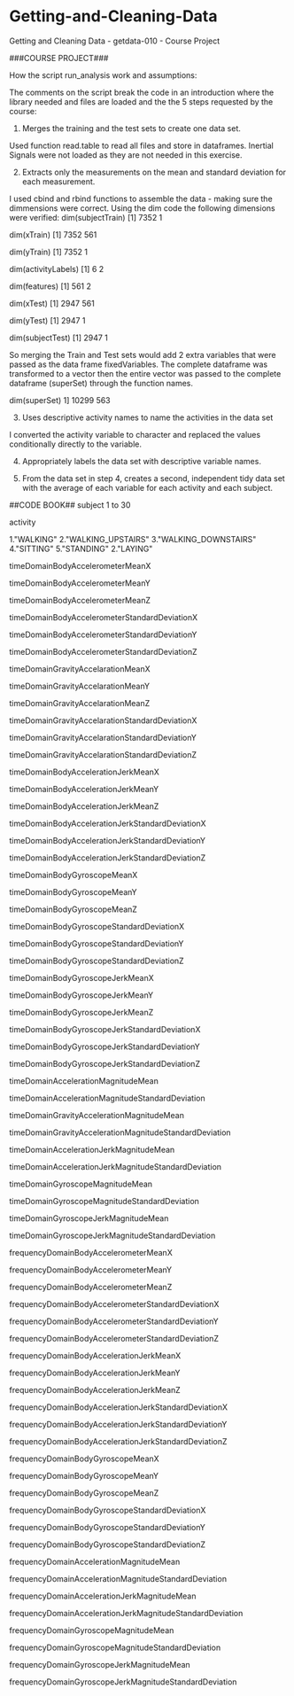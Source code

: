 # Getting-and-Cleaning-Data
Getting and Cleaning Data - getdata-010 - Course Project

###COURSE PROJECT###

How the script run_analysis work and assumptions:

The comments on the script break the code in an introduction where the library needed and files are loaded and the the 5 steps requested by the course:

1. Merges the training and the test sets to create one data set.

Used function read.table to read all files and store in dataframes. Inertial Signals were not loaded as they are not needed in this exercise.

2. Extracts only the measurements on the mean and standard deviation for each measurement. 

I used cbind and rbind functions to assemble the data - making sure the dimmensions were correct. Using the dim code the following dimensions were verified:
dim(subjectTrain)
[1] 7352    1

dim(xTrain)
[1] 7352  561

dim(yTrain)
[1] 7352    1

dim(activityLabels)
[1] 6 2

dim(features)
[1] 561   2

dim(xTest)
[1] 2947  561

dim(yTest)
[1] 2947    1

dim(subjectTest)
[1] 2947    1

So merging the Train and Test sets would add 2 extra variables that were passed as the data frame fixedVariables. The complete dataframe was transformed to a vector then the entire vector was passed to the complete dataframe (superSet) through the function names.

dim(superSet)
1]  10299   563

3. Uses descriptive activity names to name the activities in the data set

I converted the activity variable to character and replaced the values conditionally directly to the variable. 


4. Appropriately labels the data set with descriptive variable names. 

5. From the data set in step 4, creates a second, independent tidy data set with the average of each variable for each activity and each subject.

##CODE BOOK##
subject
1 to 30

activity

1."WALKING"
2."WALKING_UPSTAIRS"
3."WALKING_DOWNSTAIRS"
4."SITTING"
5."STANDING"
2."LAYING"






timeDomainBodyAccelerometerMeanX

timeDomainBodyAccelerometerMeanY

timeDomainBodyAccelerometerMeanZ

timeDomainBodyAccelerometerStandardDeviationX

timeDomainBodyAccelerometerStandardDeviationY

timeDomainBodyAccelerometerStandardDeviationZ

timeDomainGravityAccelarationMeanX

timeDomainGravityAccelarationMeanY

timeDomainGravityAccelarationMeanZ

timeDomainGravityAccelarationStandardDeviationX

timeDomainGravityAccelarationStandardDeviationY

timeDomainGravityAccelarationStandardDeviationZ

timeDomainBodyAccelerationJerkMeanX

timeDomainBodyAccelerationJerkMeanY

timeDomainBodyAccelerationJerkMeanZ

timeDomainBodyAccelerationJerkStandardDeviationX

timeDomainBodyAccelerationJerkStandardDeviationY

timeDomainBodyAccelerationJerkStandardDeviationZ

timeDomainBodyGyroscopeMeanX

timeDomainBodyGyroscopeMeanY

timeDomainBodyGyroscopeMeanZ

timeDomainBodyGyroscopeStandardDeviationX

timeDomainBodyGyroscopeStandardDeviationY

timeDomainBodyGyroscopeStandardDeviationZ

timeDomainBodyGyroscopeJerkMeanX

timeDomainBodyGyroscopeJerkMeanY

timeDomainBodyGyroscopeJerkMeanZ

timeDomainBodyGyroscopeJerkStandardDeviationX

timeDomainBodyGyroscopeJerkStandardDeviationY

timeDomainBodyGyroscopeJerkStandardDeviationZ

timeDomainAccelerationMagnitudeMean

timeDomainAccelerationMagnitudeStandardDeviation

timeDomainGravityAccelerationMagnitudeMean

timeDomainGravityAccelerationMagnitudeStandardDeviation

timeDomainAccelerationJerkMagnitudeMean

timeDomainAccelerationJerkMagnitudeStandardDeviation

timeDomainGyroscopeMagnitudeMean

timeDomainGyroscopeMagnitudeStandardDeviation

timeDomainGyroscopeJerkMagnitudeMean

timeDomainGyroscopeJerkMagnitudeStandardDeviation

frequencyDomainBodyAccelerometerMeanX

frequencyDomainBodyAccelerometerMeanY

frequencyDomainBodyAccelerometerMeanZ

frequencyDomainBodyAccelerometerStandardDeviationX

frequencyDomainBodyAccelerometerStandardDeviationY

frequencyDomainBodyAccelerometerStandardDeviationZ

frequencyDomainBodyAccelerationJerkMeanX

frequencyDomainBodyAccelerationJerkMeanY

frequencyDomainBodyAccelerationJerkMeanZ

frequencyDomainBodyAccelerationJerkStandardDeviationX

frequencyDomainBodyAccelerationJerkStandardDeviationY

frequencyDomainBodyAccelerationJerkStandardDeviationZ

frequencyDomainBodyGyroscopeMeanX

frequencyDomainBodyGyroscopeMeanY

frequencyDomainBodyGyroscopeMeanZ

frequencyDomainBodyGyroscopeStandardDeviationX

frequencyDomainBodyGyroscopeStandardDeviationY

frequencyDomainBodyGyroscopeStandardDeviationZ

frequencyDomainAccelerationMagnitudeMean

frequencyDomainAccelerationMagnitudeStandardDeviation

frequencyDomainAccelerationJerkMagnitudeMean

frequencyDomainAccelerationJerkMagnitudeStandardDeviation

frequencyDomainGyroscopeMagnitudeMean

frequencyDomainGyroscopeMagnitudeStandardDeviation

frequencyDomainGyroscopeJerkMagnitudeMean

frequencyDomainGyroscopeJerkMagnitudeStandardDeviation

